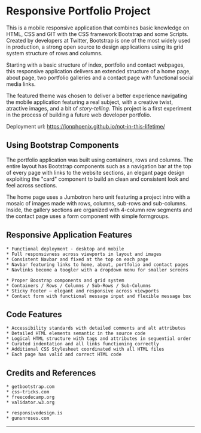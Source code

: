 # Responsive Portfolio Project

This is a mobile responsive application that combines basic knowledge on HTML, CSS and GIT with the CSS framework Bootstrap and some Scripts. Created by developers at Twitter, Bootstrap is one of the most widely used in production, a strong open source to design applications using its grid system structure of rows and columns.

Starting with a basic structure of index, portfolio and contact webpages, this responsive application delivers an extended structure of a home page, about page, two portfolio galleries and a contact page with functional social media links.

The featured theme was chosen to deliver a better experience navigating the mobile application featuring a real subject, with a creative twist, atractive images, and a bit of *story-telling.* This project is a first experiment in the process of building a future web developer portfolio.


Deployment url: https://jonphoenix.github.io/not-in-this-lifetime/


## Using Bootstrap Components

The portfolio application was built using containers, rows and columns. The entire layout has Bootstrap components such as a navigation bar at the top of every page with links to the website sections, an elegant page design exploiting the "card" component to build an clean and consistent look and feel across sections.

The home page uses a Jumbotron hero unit featuring a project intro with a mosaic of images made with rows, columns, sub-rows and sub-columns. Inside, the gallery sections are organized with 4-column row segments and the contact page uses a form component with simple formgroups.

## Responsive Application Features

```
* Functional deployment - desktop and mobile
* Full responsivness across viewports in layout and images
* Consistent Navbar and fixed at the top on each page
* Navbar featuring links to home, about, portfolio and contact pages
* Navlinks become a toogler with a dropdown menu for smaller screens

* Proper Boostrap components and grid system
* Containers / Rows / Columns / Sub-Rows / Sub-Columns
* Sticky Footer – elegant and responsive across viewports
* Contact form with functional message input and flexible message box
```

## Code Features

```
* Accessibility standards with detailed comments and alt attributes
* Detailed HTML elements semantic in the source code
* Logical HTML structure with tags and attributes in sequential order
* Curated indentation and all links functioning correctly
* Additional CSS Stylesheet coordinated with all HTML files
* Each page has valid and correct HTML code
```

## Credits and References

```
* getbootstrap.com
* css-tricks.com
* freecodecamp.org
* validator.w3.org

* responsivedesign.is
* gunsnroses.com
```
- - -




